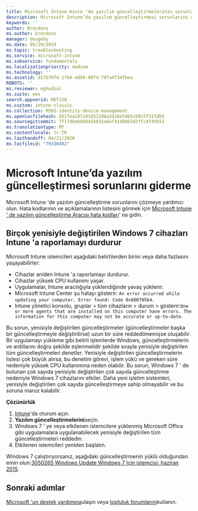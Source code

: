 ```yaml
---
title: Microsoft Intune-Azure 'da yazılım güncelleştirmelerinin sorunlarını giderme | Microsoft Docs
description: Microsoft Intune’da yazılım güncelleştirmesi sorunlarını çözün.
keywords: ''
author: Brenduns
ms.author: brenduns
manager: dougeby
ms.date: 05/29/2019
ms.topic: troubleshooting
ms.service: microsoft-intune
ms.subservice: fundamentals
ms.localizationpriority: medium
ms.technology: ''
ms.assetid: d17b70f4-17b4-4d89-88fd-70fa4f34fbea
ROBOTS: ''
ms.reviewer: mghadial
ms.suite: ems
search.appverid: MET150
ms.custom: intune-classic
ms.collection: M365-identity-device-management
ms.openlocfilehash: 851fea24f101d313dba3426e5d65c60c5f31fdb5
ms.sourcegitcommit: 7f17d6eb9dd41b031a6af4148863d2ffc4f49551
ms.translationtype: MT
ms.contentlocale: tr-TR
ms.lasthandoff: 04/21/2020
ms.locfileid: "79330402"
---
```

# <a name="troubleshoot-software-updates-in-microsoft-intune"></a>Microsoft Intune’da yazılım güncelleştirmesi sorunlarını giderme

Microsoft Intune 'de yazılım güncelleştirme sorunlarını çözmeye yardımcı olun. Hata kodlarının ve açıklamalarının listesini görmek için [Microsoft Intune ' de yazılım güncelleştirme Aracısı hata kodları](../protect/software-update-agent-error-codes.md)' na gidin.

## <a name="windows-7-devices-with-many-superseded-updates-stop-reporting-to-intune"></a>Birçok yenisiyle değiştirilen Windows 7 cihazları Intune 'a raporlamayı durdurur

Microsoft Intune istemcileri aşağıdaki belirtilerden birini veya daha fazlasını yaşayabilirler:

- Cihazlar aniden Intune 'a raporlamayı durdurur.  
- Cihazlar yüksek CPU kullanımı yaşar.
- Uygulamalar, Intune aracılığıyla yüklendiğinde yavaş yüklenir.
- Microsoft Intune Center şu hatayı gösterir: `An error occurred while updating your computer. Error found: Code 0x800705b4`.
- Intune yönetici konsolu, gruplar > tüm cihazların > durum > gösterir:`One or more agents that are installed on this computer have errors. The information for this computer may not be accurate or up-to-date.`

Bu sorun, yenisiyle değiştirilen güncelleştirmeler (güncelleştirmeler başka bir güncelleştirmeyle değiştirilirse) uzun bir süre reddedilmemişse oluşabilir. Bir uygulamayı yükleme gibi belirli işlemlerde Windows, güncelleştirmelerin ve ardıllarını doğru şekilde eşlenmelidir şekilde sırayla yenisiyle değiştirilen tüm güncelleştirmeleri denetler. Yenisiyle değiştirilen güncelleştirmelerin listesi çok büyük alırsa, bu denetim görevi, işlem yükü ve gereken süre nedeniyle yüksek CPU kullanımına neden olabilir. Bu sorun, Windows 7 ' de bulunan çok sayıda yenisiyle değiştirilen çok sayıda güncelleştirme nedeniyle Windows 7 cihazlarını etkiler. Daha yeni işletim sistemleri, yenisiyle değiştirilen çok sayıda güncelleştirmeye sahip olmayabilir ve bu soruna maruz kalabilir.

**Çözünürlük**

1. [Intune](https://go.microsoft.com/fwlink/?linkid=2090973)'da oturum açın.
2. **Yazılım güncelleştirmelerini**seçin.
3. Windows 7 ' ye veya etkilenen istemcilere yüklenmiş Microsoft Office gibi uygulamalara uygulanabilecek yenisiyle değiştirilen tüm güncelleştirmeleri reddedin.
4. Etkilenen istemcileri yeniden başlatın.

Windows 7 çalıştırıyorsanız, aşağıdaki güncelleştirmenin yüklü olduğundan emin olun:[3050265 Windows Update Windows 7 Için istemcisi: haziran 2015](https://support.microsoft.com/kb/3050265).

## <a name="next-steps"></a>Sonraki adımlar

[Microsoft 'un destek yardımına](get-support.md)ulaşın veya [topluluk forumlarını](https://social.technet.microsoft.com/Forums/en-US/home?category=microsoftintune)kullanın.